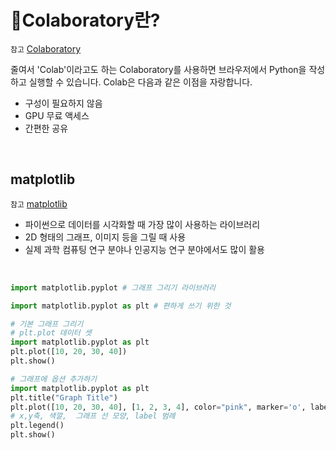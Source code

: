 # 📌Colaboratory란?

`참고` [Colaboratory](https://colab.research.google.com/)

줄여서 'Colab'이라고도 하는 Colaboratory를 사용하면 브라우저에서 Python을 작성하고 실행할 수 있습니다. Colab은 다음과 같은 이점을 자랑합니다.

- 구성이 필요하지 않음
- GPU 무료 액세스
- 간편한 공유
<br/>

## matplotlib

`참고` [matplotlib](https://matplotlib.org/)


- 파이썬으로 데이터를 시각화할 때 가장 많이 사용하는 라이브러리
- 2D 형태의 그래프, 이미지 등을 그릴 때 사용
- 실제 과학 컴퓨팅 연구 분야나 인공지능 연구 분야에서도 많이 활용
<br />

```python
import matplotlib.pyplot # 그래프 그리기 라이브러리
```

```python
import matplotlib.pyplot as plt # 편하게 쓰기 위한 것
```

```python
# 기본 그래프 그리기
# plt.plot 데이터 셋
import matplotlib.pyplot as plt
plt.plot([10, 20, 30, 40])
plt.show()
```

```python
# 그래프에 옵션 추가하기
import matplotlib.pyplot as plt
plt.title("Graph Title")
plt.plot([10, 20, 30, 40], [1, 2, 3, 4], color="pink", marker='o', label='Label' ) 
# x,y축, 색깔,  그래프 선 모양, label 범례 
plt.legend()
plt.show()
```
